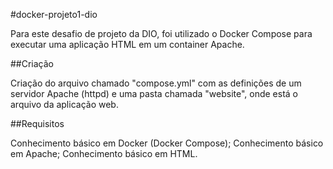 #docker-projeto1-dio

Para este desafio de projeto da DIO, foi utilizado o Docker Compose para executar uma aplicação HTML em um container Apache.

##Criação

Criação do arquivo chamado "compose.yml" com as definições de um servidor Apache (httpd) e uma pasta chamada "website", onde está o arquivo da aplicação web.

##Requisitos

Conhecimento básico em Docker (Docker Compose);
Conhecimento básico em Apache;
Conhecimento básico em HTML.